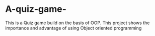# A-quiz-game-
This is a Quiz game build on the basis of OOP. This project shows the importance and advantage of using Object oriented programming
